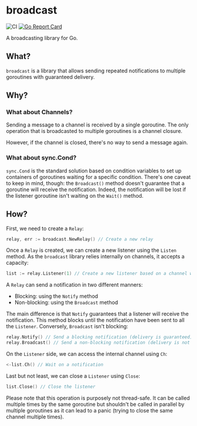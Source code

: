 # broadcast

![CI](https://github.com/teivah/broadcast/actions/workflows/ci.yml/badge.svg)
[![Go Report Card](https://goreportcard.com/badge/github.com/teivah/broadcast)](https://goreportcard.com/report/github.com/teivah/broadcast)

A broadcasting library for Go.

## What?

`broadcast` is a library that allows sending repeated notifications to multiple goroutines with guaranteed delivery.

## Why?

### What about Channels?

Sending a message to a channel is received by a single goroutine. The only operation that is broadcasted to multiple goroutines is a channel closure.

However, if the channel is closed, there's no way to send a message again.

### What about sync.Cond?

`sync.Cond` is the standard solution based on condition variables to set up containers of goroutines waiting for a specific condition. There's one caveat to keep in mind, though: the `Broadcast()` method doesn't guarantee that a goroutine will receive the notification. Indeed, the notification will be lost if the listener goroutine isn't waiting on the `Wait()` method.

## How?

First, we need to create a `Relay`:

```go
relay, err := broadcast.NewRelay() // Create a new relay
```

Once a `Relay` is created, we can create a new listener using the `Listen` method. As the `broadcast` library relies internally on channels, it accepts a capacity:

````go
list := relay.Listener(1) // Create a new listener based on a channel with a one capacity
````

A `Relay` can send a notification in two different manners:
* Blocking: using the `Notify` method
* Non-blocking: using the `Broadcast` method

The main difference is that `Notify` guarantees that a listener will receive the notification. This method blocks until the notification have been sent to all the `Listener`. Conversely, `Broadcast` isn't blocking:

```go
relay.Notify() // Send a blocking notification (delivery is guaranteed)
relay.Broadcast() // Send a non-blocking notification (delivery is not guaranteed)
```

On the `Listener` side, we can access the internal channel using `Ch`:

```go
<-list.Ch() // Wait on a notification
```

Last but not least, we can close a `Listener` using `Close`:

```go
list.Close() // Close the listener
```

Please note that this operation is purposely not thread-safe. It can be called multiple times by the same goroutine but shouldn't be called in parallel by multiple goroutines as it can lead to a panic (trying to close the same channel multiple times).

